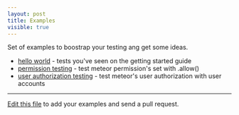 ```yaml
---
layout: post
title: Examples
visible: true
---
```


Set of examples to boostrap your testing ang get some ideas.

* [hello world](https://github.com/arunoda/hello-laika) - tests you've seen on the getting started guide
* [permission testing](https://github.com/arunoda/meteor-permission-test-with-laika) - test meteor permission's set with .allow()
* [user authorization testing](https://github.com/arunoda/meteor-user-authorization-test-with-laika) - test meteor's user authorization with user accounts

<hr>

[Edit this file](http://goo.gl/kfTKf) to add your examples and send a pull request.
